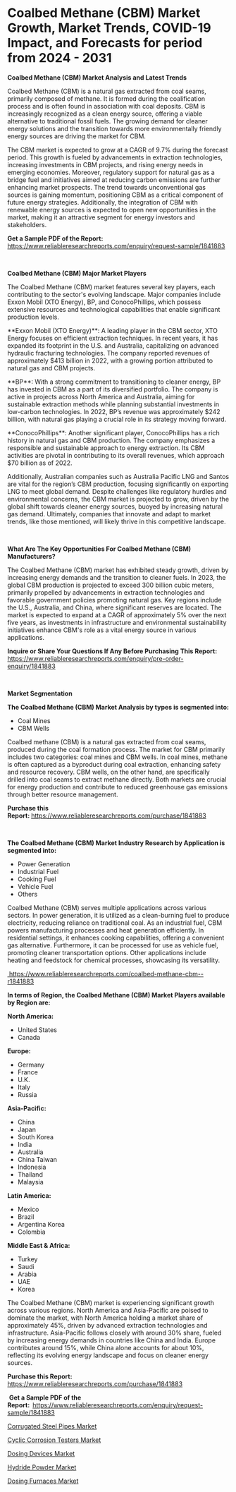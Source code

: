 <p><h1>Coalbed Methane (CBM) Market Growth, Market Trends, COVID-19 Impact, and Forecasts for period from 2024 - 2031</h1></p><p><strong>Coalbed Methane (CBM) Market Analysis and Latest Trends</strong></p>
<p><p>Coalbed Methane (CBM) is a natural gas extracted from coal seams, primarily composed of methane. It is formed during the coalification process and is often found in association with coal deposits. CBM is increasingly recognized as a clean energy source, offering a viable alternative to traditional fossil fuels. The growing demand for cleaner energy solutions and the transition towards more environmentally friendly energy sources are driving the market for CBM.</p><p>The CBM market is expected to grow at a CAGR of 9.7% during the forecast period. This growth is fueled by advancements in extraction technologies, increasing investments in CBM projects, and rising energy needs in emerging economies. Moreover, regulatory support for natural gas as a bridge fuel and initiatives aimed at reducing carbon emissions are further enhancing market prospects. The trend towards unconventional gas sources is gaining momentum, positioning CBM as a critical component of future energy strategies. Additionally, the integration of CBM with renewable energy sources is expected to open new opportunities in the market, making it an attractive segment for energy investors and stakeholders.</p></p>
<p><strong>Get a Sample PDF of the Report:&nbsp;</strong> <a href="https://www.reliableresearchreports.com/enquiry/request-sample/1841883?utm_campaign=34&utm_medium=2&utm_source=Github&utm_content=ia&utm_term=16102024&utm_id=coalbed-methane-cbm">https://www.reliableresearchreports.com/enquiry/request-sample/1841883</a></p>
<p>&nbsp;</p>
<p><strong>Coalbed Methane (CBM) Major Market Players</strong></p>
<p><p>The Coalbed Methane (CBM) market features several key players, each contributing to the sector's evolving landscape. Major companies include Exxon Mobil (XTO Energy), BP, and ConocoPhillips, which possess extensive resources and technological capabilities that enable significant production levels. </p><p>**Exxon Mobil (XTO Energy)**: A leading player in the CBM sector, XTO Energy focuses on efficient extraction techniques. In recent years, it has expanded its footprint in the U.S. and Australia, capitalizing on advanced hydraulic fracturing technologies. The company reported revenues of approximately $413 billion in 2022, with a growing portion attributed to natural gas and CBM projects.</p><p>**BP**: With a strong commitment to transitioning to cleaner energy, BP has invested in CBM as a part of its diversified portfolio. The company is active in projects across North America and Australia, aiming for sustainable extraction methods while planning substantial investments in low-carbon technologies. In 2022, BP’s revenue was approximately $242 billion, with natural gas playing a crucial role in its strategy moving forward.</p><p>**ConocoPhillips**: Another significant player, ConocoPhillips has a rich history in natural gas and CBM production. The company emphasizes a responsible and sustainable approach to energy extraction. Its CBM activities are pivotal in contributing to its overall revenues, which approach $70 billion as of 2022.</p><p>Additionally, Australian companies such as Australia Pacific LNG and Santos are vital for the region’s CBM production, focusing significantly on exporting LNG to meet global demand. Despite challenges like regulatory hurdles and environmental concerns, the CBM market is projected to grow, driven by the global shift towards cleaner energy sources, buoyed by increasing natural gas demand. Ultimately, companies that innovate and adapt to market trends, like those mentioned, will likely thrive in this competitive landscape.</p></p>
<p>&nbsp;</p>
<p><strong>What Are The Key Opportunities For Coalbed Methane (CBM) Manufacturers?</strong></p>
<p><p>The Coalbed Methane (CBM) market has exhibited steady growth, driven by increasing energy demands and the transition to cleaner fuels. In 2023, the global CBM production is projected to exceed 300 billion cubic meters, primarily propelled by advancements in extraction technologies and favorable government policies promoting natural gas. Key regions include the U.S., Australia, and China, where significant reserves are located. The market is expected to expand at a CAGR of approximately 5% over the next five years, as investments in infrastructure and environmental sustainability initiatives enhance CBM's role as a vital energy source in various applications.</p></p>
<p><strong>Inquire or Share Your Questions If Any Before Purchasing This Report:</strong> <a href="https://www.reliableresearchreports.com/enquiry/pre-order-enquiry/1841883?utm_campaign=34&utm_medium=2&utm_source=Github&utm_content=ia&utm_term=16102024&utm_id=coalbed-methane-cbm">https://www.reliableresearchreports.com/enquiry/pre-order-enquiry/1841883</a></p>
<p>&nbsp;</p>
<p><strong>Market Segmentation</strong></p>
<p><strong>The Coalbed Methane (CBM) Market Analysis by types is segmented into:</strong></p>
<p><ul><li>Coal Mines</li><li>CBM Wells</li></ul></p>
<p><p>Coalbed methane (CBM) is a natural gas extracted from coal seams, produced during the coal formation process. The market for CBM primarily includes two categories: coal mines and CBM wells. In coal mines, methane is often captured as a byproduct during coal extraction, enhancing safety and resource recovery. CBM wells, on the other hand, are specifically drilled into coal seams to extract methane directly. Both markets are crucial for energy production and contribute to reduced greenhouse gas emissions through better resource management.</p></p>
<p><strong>Purchase this Report:&nbsp;</strong><a href="https://www.reliableresearchreports.com/purchase/1841883?utm_campaign=34&utm_medium=2&utm_source=Github&utm_content=ia&utm_term=16102024&utm_id=coalbed-methane-cbm">https://www.reliableresearchreports.com/purchase/1841883</a></p>
<p>&nbsp;</p>
<p><strong>The Coalbed Methane (CBM) Market Industry Research by Application is segmented into:</strong></p>
<p><ul><li>Power Generation</li><li>Industrial Fuel</li><li>Cooking Fuel</li><li>Vehicle Fuel</li><li>Others</li></ul></p>
<p><p>Coalbed Methane (CBM) serves multiple applications across various sectors. In power generation, it is utilized as a clean-burning fuel to produce electricity, reducing reliance on traditional coal. As an industrial fuel, CBM powers manufacturing processes and heat generation efficiently. In residential settings, it enhances cooking capabilities, offering a convenient gas alternative. Furthermore, it can be processed for use as vehicle fuel, promoting cleaner transportation options. Other applications include heating and feedstock for chemical processes, showcasing its versatility.</p></p>
<p><a href="https://www.reliableresearchreports.com/coalbed-methane-cbm--r1841883?utm_campaign=34&utm_medium=2&utm_source=Github&utm_content=ia&utm_term=16102024&utm_id=coalbed-methane-cbm">&nbsp;https://www.reliableresearchreports.com/coalbed-methane-cbm--r1841883</a></p>
<p><strong>In terms of Region, the Coalbed Methane (CBM) Market Players available by Region are:</strong></p>
<p>
    <p> <strong> North America: </strong>
        <ul>
            <li>United States</li>
            <li>Canada</li>
        </ul>
        </p> 
    <p> <strong> Europe: </strong>
        <ul>
            <li>Germany</li>
            <li>France</li>
            <li>U.K.</li>
            <li>Italy</li>
            <li>Russia</li>
        </ul>
        </p> 
    <p> <strong> Asia-Pacific: </strong>
        <ul>
            <li>China</li>
            <li>Japan</li>
            <li>South Korea</li>
            <li>India</li>
            <li>Australia</li>
            <li>China Taiwan</li>
            <li>Indonesia</li>
            <li>Thailand</li>
            <li>Malaysia</li>
        </ul>
        </p> 
    <p> <strong> Latin America: </strong>
        <ul>
            <li>Mexico</li>
            <li>Brazil</li>
            <li>Argentina Korea</li>
            <li>Colombia</li>
        </ul>
        </p> 
    <p> <strong> Middle East & Africa: </strong>
        <ul>
            <li>Turkey</li>
            <li>Saudi</li>
            <li>Arabia</li>
            <li>UAE</li>
            <li>Korea</li>
        </ul>
    </p>
    </p>
<p><p>The Coalbed Methane (CBM) market is experiencing significant growth across various regions. North America and Asia-Pacific are poised to dominate the market, with North America holding a market share of approximately 45%, driven by advanced extraction technologies and infrastructure. Asia-Pacific follows closely with around 30% share, fueled by increasing energy demands in countries like China and India. Europe contributes around 15%, while China alone accounts for about 10%, reflecting its evolving energy landscape and focus on cleaner energy sources.</p></p>
<p><strong>Purchase this Report: </strong><a href="https://www.reliableresearchreports.com/purchase/1841883?utm_campaign=34&utm_medium=2&utm_source=Github&utm_content=ia&utm_term=16102024&utm_id=coalbed-methane-cbm">https://www.reliableresearchreports.com/purchase/1841883</a></p>
<p>&nbsp;<strong>Get a Sample PDF of the Report:&nbsp;&nbsp;</strong><a href="https://www.reliableresearchreports.com/enquiry/request-sample/1841883?utm_campaign=34&utm_medium=2&utm_source=Github&utm_content=ia&utm_term=16102024&utm_id=coalbed-methane-cbm">https://www.reliableresearchreports.com/enquiry/request-sample/1841883</a></p>
<p><strong></strong></p>
<p><p><a href="https://www.linkedin.com/pulse/corrugated-steel-pipes-market-forecast-global-trends-analysis-srmic?utm_campaign=34&utm_medium=2&utm_source=Github&utm_content=ia&utm_term=16102024&utm_id=coalbed-methane-cbm">Corrugated Steel Pipes Market</a></p><p><a href="https://github.com/Alanbrewer218/Market-Research-Report-List-1/blob/main/cyclic-corrosion-testers-market.md?utm_campaign=34&utm_medium=2&utm_source=Github&utm_content=ia&utm_term=16102024&utm_id=coalbed-methane-cbm">Cyclic Corrosion Testers Market</a></p><p><a href="https://issuu.com/reportprime-2/docs/dosing-devices-market-size-2030.ppt_e9bcd7ffddd03e?utm_campaign=34&utm_medium=2&utm_source=Github&utm_content=ia&utm_term=16102024&utm_id=coalbed-methane-cbm">Dosing Devices Market</a></p><p><a href="https://www.linkedin.com/pulse/hydride-powder-market-industry-trends-forecast-period-from-2024-smiwc?utm_campaign=34&utm_medium=2&utm_source=Github&utm_content=ia&utm_term=16102024&utm_id=coalbed-methane-cbm">Hydride Powder Market</a></p><p><a href="https://issuu.com/reportprime-2/docs/dosing-furnaces-market-size-2030.pp_18ae4021469cee?utm_campaign=34&utm_medium=2&utm_source=Github&utm_content=ia&utm_term=16102024&utm_id=coalbed-methane-cbm">Dosing Furnaces Market</a></p></p>
